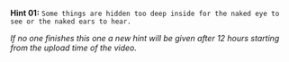 **Hint 01:** `Some things are hidden too deep inside for the naked eye to see or the naked ears to hear.`








*If no one finishes this one a new hint will be given after 12 hours starting from the upload time of the video.*
